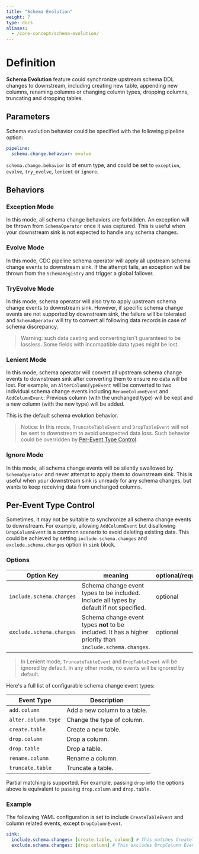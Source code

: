 ```yaml
---
title: "Schema Evolution"
weight: 7
type: docs
aliases:
  - /core-concept/schema-evolution/
---
```

<!--
Licensed to the Apache Software Foundation (ASF) under one
or more contributor license agreements.  See the NOTICE file
distributed with this work for additional information
regarding copyright ownership.  The ASF licenses this file
to you under the Apache License, Version 2.0 (the
"License"); you may not use this file except in compliance
with the License.  You may obtain a copy of the License at

  http://www.apache.org/licenses/LICENSE-2.0

Unless required by applicable law or agreed to in writing,
software distributed under the License is distributed on an
"AS IS" BASIS, WITHOUT WARRANTIES OR CONDITIONS OF ANY
KIND, either express or implied.  See the License for the
specific language governing permissions and limitations
under the License.
-->

# Definition

**Schema Evolution** feature could synchronize upstream schema DDL changes to downstream, including creating new table, appending new columns, renaming columns or changing column types, dropping columns, truncating and dropping tables.

## Parameters

Schema evolution behavior could be specified with the following pipeline option:

```yaml
pipeline:
  schema.change.behavior: evolve
```

`schema.change.behavior` is of enum type, and could be set to `exception`, `evolve`, `try_evolve`, `lenient` or `ignore`.

## Behaviors

### Exception Mode

In this mode, all schema change behaviors are forbidden. An exception will be thrown from `SchemaOperator` once it was captured.
This is useful when your downstream sink is not expected to handle any schema changes.

### Evolve Mode

In this mode, CDC pipeline schema operator will apply all upstream schema change events to downstream sink.
If the attempt fails, an exception will be thrown from the `SchemaRegistry` and trigger a global failover.

### TryEvolve Mode

In this mode, schema operator will also try to apply upstream schema change events to downstream sink.
However, if specific schema change events are not supported by downstream sink, the failure will be tolerated and `SchemaOperator` will try to convert all following data records in case of schema discrepancy.

> Warning: such data casting and converting isn't guaranteed to be lossless. Some fields with incompatible data types might be lost. 

### Lenient Mode

In this mode, schema operator will convert all upstream schema change events to downstream sink after converting them to ensure no data will be lost.
For example, an `AlterColumnTypeEvent` will be converted to two individual schema change events including `RenameColumnEvent` and `AddColumnEvent`:
Previous column (with the unchanged type) will be kept and a new column (with the new type) will be added.

This is the default schema evolution behavior.

> Notice: In this mode, `TruncateTableEvent` and `DropTableEvent` will not be sent to downstream to avoid unexpected data loss. Such behavior could be overridden by [Per-Event Type Control](#per-event-type-control).

### Ignore Mode

In this mode, all schema change events will be silently swallowed by `SchemaOperator` and never attempt to apply them to downstream sink.
This is useful when your downstream sink is unready for any schema changes, but wants to keep receiving data from unchanged columns.

## Per-Event Type Control

Sometimes, it may not be suitable to synchronize all schema change events to downstream.
For example, allowing `AddColumnEvent` but disallowing `DropColumnEvent` is a common scenario to avoid deleting existing data.
This could be achieved by setting `include.schema.changes` and `exclude.schema.changes` option in `sink` block.

### Options

| Option Key               | meaning                                                                                                   | optional/required |
|--------------------------|-----------------------------------------------------------------------------------------------------------|-------------------|
| `include.schema.changes` | Schema change event types to be included. Include all types by default if not specified.                  | optional          |
| `exclude.schema.changes` | Schema change event types **not** to be included. It has a higher priority than `include.schema.changes`. | optional          |

> In Lenient mode, `TruncateTableEvent` and `DropTableEvent` will be ignored by default. In any other mode, no events will be ignored by default.

Here's a full list of configurable schema change event types:

| Event Type          | Description                  |
|---------------------|------------------------------|
| `add.column`        | Add a new column to a table. |
| `alter.column.type` | Change the type of column.   |
| `create.table`      | Create a new table.          |
| `drop.column`       | Drop a column.               |
| `drop.table`        | Drop a table.                |
| `rename.column`     | Rename a column.             |
| `truncate.table`    | Truncate a table.            |

Partial matching is supported. For example, passing `drop` into the options above is equivalent to passing `drop.column` and `drop.table`.

### Example

The following YAML configuration is set to include `CreateTableEvent` and column related events, except `DropColumnEvent`.

```yaml
sink:
  include.schema.changes: [create.table, column] # This matches CreateTable, AddColumn, AlterColumnType, RenameColumn, and DropColumn Events
  exclude.schema.changes: [drop.column] # This excludes DropColumn Events
```
